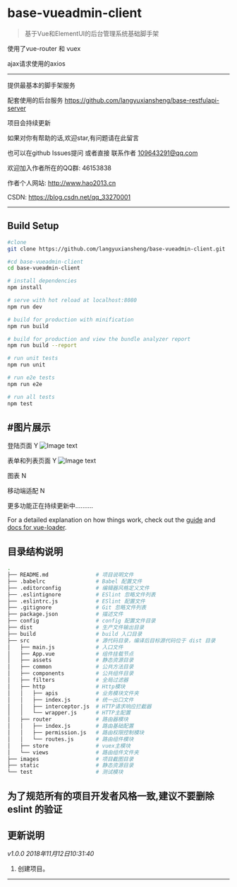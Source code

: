 # base-vueadmin-client

> 基于Vue和ElementUI的后台管理系统基础脚手架

使用了vue-router 和 vuex

ajax请求使用的axios

----------------------------------

提供最基本的脚手架服务

配套使用的后台服务  https://github.com/langyuxiansheng/base-restfulapi-server

项目会持续更新

如果对你有帮助的话,欢迎star,有问题请在此留言

也可以在github Issues提问 或者直接 联系作者 109643291@qq.com

欢迎加入作者所在的QQ群: 46153838

作者个人网站: http://www.hao2013.cn

CSDN: https://blog.csdn.net/qq_33270001

----------------------------------

## Build Setup

``` bash
#clone
git clone https://github.com/langyuxiansheng/base-vueadmin-client.git

#cd base-vueadmin-client
cd base-vueadmin-client

# install dependencies
npm install

# serve with hot reload at localhost:8080
npm run dev

# build for production with minification
npm run build

# build for production and view the bundle analyzer report
npm run build --report

# run unit tests
npm run unit

# run e2e tests
npm run e2e

# run all tests
npm test
```

#图片展示
---------------------------------
登陆页面 Y
![Image text](https://github.com/langyuxiansheng/base-vueadmin-client/blob/master/images/login.png)

表单和列表页面 Y
![Image text](https://github.com/langyuxiansheng/base-vueadmin-client/blob/master/images/manage.png)

图表 N

移动端适配 N

更多功能正在持续更新中..........

For a detailed explanation on how things work, check out the [guide](http://vuejs-templates.github.io/webpack/) and [docs for vue-loader](http://vuejs.github.io/vue-loader).


目录结构说明
------------

```bash
.
├── README.md				# 项目说明文件
├── .babelrc                # Babel 配置文件
├── .editorconfig           # 编辑器风格定义文件
├── .eslintignore           # ESlint 忽略文件列表
├── .eslintrc.js            # ESlint 配置文件
├── .gitignore              # Git 忽略文件列表
├── package.json            # 描述文件
├── config                  # config 配置文件目录
├── dist                    # 生产文件输出目录
├── build                   # build 入口目录
├── src                     # 源代码目录，编译后目标源代码位于 dist 目录
│   ├── main.js             # 入口文件
│   ├── App.vue             # 组件挂载节点
│   ├── assets              # 静态资源目录
│   ├── common              # 公共方法目录
│   ├── components          # 公共组件目录
│   ├── filters             # 全局过滤器
│   ├── http                # Http模块
│   │   ├── apis            # 业务模块文件夹
│   │   ├── index.js        # 统一出口文件
│   │   ├── interceptor.js  # HTTP请求响应拦截器
│   │   └── wrapper.js      # HTTP主配置
│   ├── router              # 路由器模块
│   │   ├── index.js        # 路由基础配置
│   │   ├── permission.js   # 路由权限控制模块
│   │   └── routes.js       # 路由组件模块
│   ├── store               # vuex主模块
│   └── views               # 路由组件文件夹
├── images                  # 项目截图目录
├── static                  # 静态资源目录
└── test                    # 测试模块
```

## 为了规范所有的项目开发者风格一致,建议不要删除eslint 的验证

更新说明
--------------------------------------------------------------

*v1.0.0 2018年11月12日10:31:40*

1.	创建项目。

--------------------------------------------------------------
